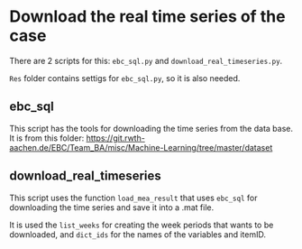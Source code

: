 # Download the real time series of the case

There are 2 scripts for this: `ebc_sql.py` and `download_real_timeseries.py`.

`Res` folder contains settigs for `ebc_sql.py`, so it is also needed.



## ebc_sql

This script has the tools for downloading the time series from the data base. It is from this folder: https://git.rwth-aachen.de/EBC/Team_BA/misc/Machine-Learning/tree/master/dataset

## download_real_timeseries

This script uses the function `load_mea_result` that uses `ebc_sql` for downloading the time series and save it into a .mat file.

It is used the `list_weeks` for creating the week periods that wants to be downloaded, and `dict_ids` for the names of the variables and itemID.